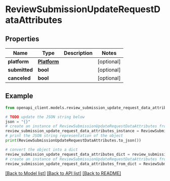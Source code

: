 # ReviewSubmissionUpdateRequestDataAttributes


## Properties

Name | Type | Description | Notes
------------ | ------------- | ------------- | -------------
**platform** | [**Platform**](Platform.md) |  | [optional] 
**submitted** | **bool** |  | [optional] 
**canceled** | **bool** |  | [optional] 

## Example

```python
from openapi_client.models.review_submission_update_request_data_attributes import ReviewSubmissionUpdateRequestDataAttributes

# TODO update the JSON string below
json = "{}"
# create an instance of ReviewSubmissionUpdateRequestDataAttributes from a JSON string
review_submission_update_request_data_attributes_instance = ReviewSubmissionUpdateRequestDataAttributes.from_json(json)
# print the JSON string representation of the object
print(ReviewSubmissionUpdateRequestDataAttributes.to_json())

# convert the object into a dict
review_submission_update_request_data_attributes_dict = review_submission_update_request_data_attributes_instance.to_dict()
# create an instance of ReviewSubmissionUpdateRequestDataAttributes from a dict
review_submission_update_request_data_attributes_from_dict = ReviewSubmissionUpdateRequestDataAttributes.from_dict(review_submission_update_request_data_attributes_dict)
```
[[Back to Model list]](../README.md#documentation-for-models) [[Back to API list]](../README.md#documentation-for-api-endpoints) [[Back to README]](../README.md)


